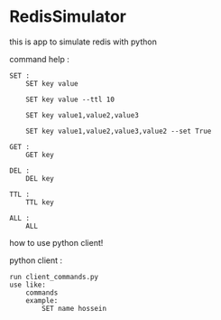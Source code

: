 # RedisSimulator
this is app to simulate redis with python 

command help :

    SET :
        SET key value

        SET key value --ttl 10 

        SET key value1,value2,value3 

        SET key value1,value2,value3,value2 --set True 

    GET :
        GET key
    
    DEL :
        DEL key

    TTL :
        TTL key

    ALL :
        ALL

    
how to use python client!


python client :

    run client_commands.py
    use like:
        commands
        example:
            SET name hossein




